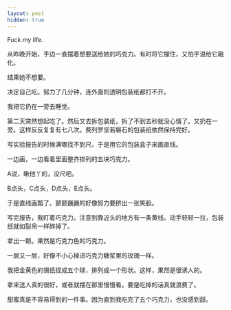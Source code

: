 ```yaml
---
layout: post
hidden: true
---
```

Fuck my life.
  
从昨晚开始，手边一直摆着想要送给她的巧克力。有时将它握住，又怕手温给它融化。
  
结果她不想要。
  
决定自己吃。努力了几分钟，连外面的透明包装纸都打不开。
  
我把它扔在一旁去睡觉。
  
第二天突然想起吃了。然后又去拆包装纸，拆了不到五秒就没心情了。又扔在一旁。这样反反复复有七八次。费列罗坚若磐石的包装纸依然保持完好。
  
写实验报告的时候满哪找不到尺。于是用它的包装盒子来画直线。
  
一边画，一边看着里面整齐排列的五块巧克力。
  
A说，瞅他丫的，没尺吧。
  
B点头，C点头，D点头，E点头。
  
于是直线画瓢了。颤颤巍巍的好像努力要挤出一张笑脸。
  
写完报告，我盯着巧克力。注意到靠近头的地方有一条黄线。动手轻轻一拉，包装纸就如裂帛一样碎掉了。
  
拿出一颗。果然是巧克力色的巧克力。
  
一层又一层，好像不小心掉进巧克力糖浆里的玫瑰一样。
  
我把金黄色的锡纸捏成五个球，排列成一个形状。这样，果然是很诱人的。
  
拿来送人真的很好，或者就摆在那里慢慢看。要是吃掉的话真就浪费了。
  
甜蜜真是不容易得到的一件事。因为直到我吃完了五个巧克力，也没感到甜。